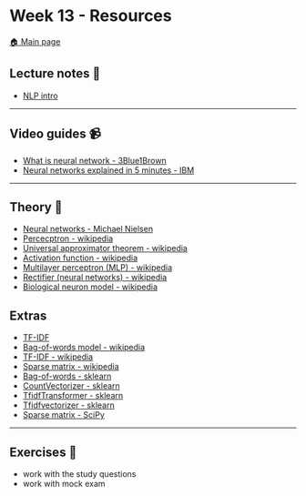 # Week 13 - Resources


[:house: Main page](https://github.com/pr0fez/Machine-learning-AI23)

## Lecture notes :book:

- [NLP intro](https://github.com/pr0fez/Machine-learning-AI23/blob/main/Lecture_code/Extras-NLP_intro.ipynb)

---
## Video guides :video_camera:
- [What is neural network - 3Blue1Brown](https://www.youtube.com/watch?v=aircAruvnKk)
- [Neural networks explained in 5 minutes - IBM](https://www.youtube.com/watch?v=jmmW0F0biz0)

---
## Theory :book:


- [Neural networks - Michael Nielsen](http://neuralnetworksanddeeplearning.com/chap1.html)
- [Percecptron - wikipedia](https://en.wikipedia.org/wiki/Perceptron)
- [Universal approximator theorem - wikipedia](https://en.wikipedia.org/wiki/Universal_approximation_theorem)
- [Activation function - wikipedia](https://en.wikipedia.org/wiki/Activation_function)
- [Multilayer perceptron (MLP) - wikipedia](https://en.wikipedia.org/wiki/Multilayer_perceptron)
- [Rectifier (neural networks) - wikipedia](https://en.wikipedia.org/wiki/Rectifier_(neural_networks))
- [Biological neuron model - wikipedia](https://en.wikipedia.org/wiki/Biological_neuron_model)

## Extras
- [TF-IDF](https://www.youtube.com/watch?v=4vT4fzjkGCQ)
- [Bag-of-words model - wikipedia](https://en.wikipedia.org/wiki/Bag-of-words_model)
- [TF-IDF - wikipedia](https://en.wikipedia.org/wiki/Tf%E2%80%93idf)
- [Sparse matrix - wikipedia](https://en.wikipedia.org/wiki/Sparse_matrix)
- [Bag-of-words - sklearn](https://scikit-learn.org/stable/modules/feature_extraction.html?highlight=tfidf#text-feature-extraction)
- [CountVectorizer - sklearn](https://scikit-learn.org/stable/modules/generated/sklearn.feature_extraction.text.CountVectorizer.html?highlight=countvectorizer#sklearn.feature_extraction.text.CountVectorizer)
- [TfidfTransformer - sklearn](https://scikit-learn.org/stable/modules/generated/sklearn.feature_extraction.text.TfidfTransformer.html?highlight=tfidftransformer#sklearn.feature_extraction.text.TfidfTransformer)
- [Tfidfvectorizer - sklearn](https://scikit-learn.org/stable/modules/generated/sklearn.feature_extraction.text.TfidfVectorizer.html)
- [Sparse matrix - SciPy](https://docs.scipy.org/doc/scipy/reference/sparse.html)

---
## Exercises :running:
- work with the study questions 
- work with mock exam

